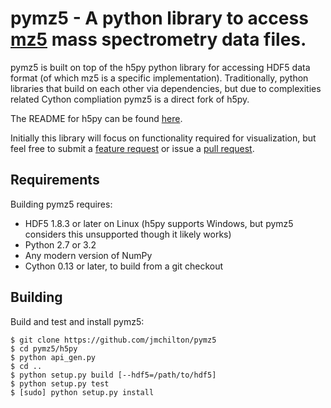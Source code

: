 # pymz5 - A python library to access [mz5](http://software.steenlab.org/mz5/) mass spectrometry data files.

pymz5 is built on top of the h5py python library for accessing HDF5
data format (of which mz5 is a specific
implementation). Traditionally, python libraries that build on each
other via dependencies, but due to complexities related Cython
compliation pymz5 is a direct fork of h5py.

The README for h5py can be found [here](h5py_README.txt).

Initially this library will focus on functionality required for
visualization, but feel free to submit a [feature
request](https://github.com/jmchilton/pymz5/issues/new) or issue a
[pull request](https://github.com/jmchilton/pymz5/pulls).

## Requirements

Building pymz5 requires:

  * HDF5 1.8.3 or later on Linux (h5py supports Windows, but pymz5 considers this unsupported though it likely works)
  * Python 2.7 or 3.2
  * Any modern version of NumPy
  * Cython 0.13 or later, to build from a git checkout

## Building

Build and test and install pymz5:

    $ git clone https://github.com/jmchilton/pymz5 
    $ cd pymz5/h5py
    $ python api_gen.py
    $ cd ..
    $ python setup.py build [--hdf5=/path/to/hdf5]
    $ python setup.py test
    $ [sudo] python setup.py install

